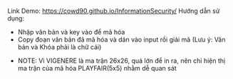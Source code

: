 Link Demo: https://cowd90.github.io/InformationSecurity/
Hướng dẫn sử dụng:
  + Nhập văn bản và key vào để mã hóa
  + Copy đoạn văn bản đã mã hóa và dán vào input rồi giải mã
  (Lưu ý: Văn bản và Khóa phải là chữ cái)
- NOTE: Vì VIGENERE là ma trận 26x26, quá lớn để in ra, nên chỉ hiện thị ma trận của mã hóa PLAYFAIR(5x5) nhằm dễ quan sát

